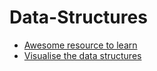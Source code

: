 Data-Structures
===============

* [Awesome resource to learn](http://eternallyconfuzzled.com/tuts/datastructures/jsw_tut_bst1.aspx)
* [Visualise the data structures](http://visualgo.net/)
